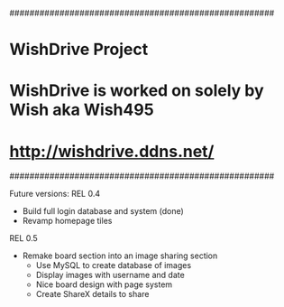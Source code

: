 #####################################################
#                 WishDrive Project                 #
# WishDrive is worked on solely by Wish aka Wish495 #
#             http://wishdrive.ddns.net/            #
#####################################################

Future versions:
REL 0.4
- Build full login database and system (done)
- Revamp homepage tiles

REL 0.5
- Remake board section into an image sharing section
  - Use MySQL to create database of images
  - Display images with username and date
  - Nice board design with page system
  - Create ShareX details to share
